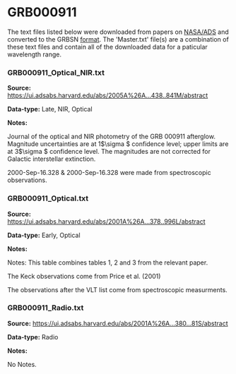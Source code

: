 # GRB000911


The text files listed below were downloaded from papers on [NASA/ADS](https://ui.adsabs.harvard.edu) and converted to the GRBSN [format](https://github.com/GabrielF98/GRBSNWebtool/tree/master/Webtool/static/SourceData). The 'Master.txt' file(s) are a combination of these text files and contain all of the downloaded data for a paticular wavelength range.

### GRB000911_Optical_NIR.txt


**Source:** https://ui.adsabs.harvard.edu/abs/2005A%26A...438..841M/abstract

**Data-type:** Late, NIR, Optical

**Notes:**

Journal of the optical and NIR photometry of the GRB 000911 afterglow. Magnitude uncertainties are at 1$\sigma $ confidence level; upper limits are at 3$\sigma $ confidence level. The magnitudes are not corrected for Galactic interstellar extinction.



2000-Sep-16.328 & 2000-Sep-16.328 were made from spectroscopic observations.

### GRB000911_Optical.txt


**Source:** https://ui.adsabs.harvard.edu/abs/2001A%26A...378..996L/abstract

**Data-type:** Early, Optical

**Notes:**

Notes: This table combines tables 1, 2 and 3 from the relevant paper.



The Keck observations come from Price et al. (2001)



The observations after the VLT list come from spectroscopic measurments.

### GRB000911_Radio.txt


**Source:** https://ui.adsabs.harvard.edu/abs/2001A%26A...380...81S/abstract

**Data-type:** Radio

**Notes:**

No Notes.